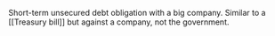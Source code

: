 Short-term unsecured debt obligation with a big company. Similar to a [[Treasury bill]] but against a company, not the government.